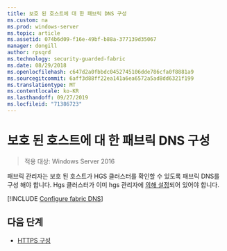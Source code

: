 ```yaml
---
title: 보호 된 호스트에 대 한 패브릭 DNS 구성
ms.custom: na
ms.prod: windows-server
ms.topic: article
ms.assetid: 074b6d09-f16e-49bf-b88a-377139d35067
manager: dongill
author: rpsqrd
ms.technology: security-guarded-fabric
ms.date: 08/29/2018
ms.openlocfilehash: c647d2a0fbbdc0452745106dde786cfa0f8881a9
ms.sourcegitcommit: 6aff3d88ff22ea141a6ea6572a5ad8dd6321f199
ms.translationtype: MT
ms.contentlocale: ko-KR
ms.lasthandoff: 09/27/2019
ms.locfileid: "71386723"
---
```

# <a name="configure-the-fabric-dns-for-guarded-hosts"></a>보호 된 호스트에 대 한 패브릭 DNS 구성

>적용 대상: Windows Server 2016

패브릭 관리자는 보호 된 호스트가 HGS 클러스터를 확인할 수 있도록 패브릭 DNS를 구성 해야 합니다. Hgs 클러스터가 이미 hgs 관리자에 [의해 설정](/WindowsServerDocs/virtualization/guarded-fabric-shielded-vm/guarded-fabric-setting-up-the-host-guardian-service-hgs.md)되어 있어야 합니다.

[!INCLUDE [Configure fabric DNS](../../../includes/guarded-fabric-configure-fabric-dns.md)] 


## <a name="next-step"></a>다음 단계

- [HTTPS 구성](guarded-fabric-configure-hgs-https.md)
